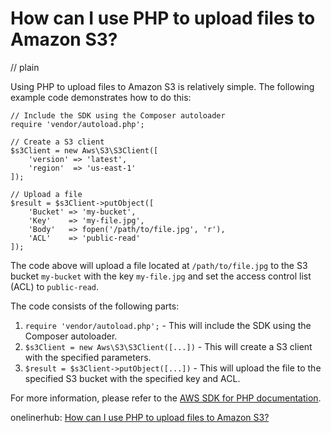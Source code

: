 # How can I use PHP to upload files to Amazon S3?
// plain

Using PHP to upload files to Amazon S3 is relatively simple. The following example code demonstrates how to do this:

```
// Include the SDK using the Composer autoloader
require 'vendor/autoload.php';

// Create a S3 client
$s3Client = new Aws\S3\S3Client([
    'version' => 'latest',
    'region'  => 'us-east-1'
]);

// Upload a file
$result = $s3Client->putObject([
    'Bucket' => 'my-bucket',
    'Key'    => 'my-file.jpg',
    'Body'   => fopen('/path/to/file.jpg', 'r'),
    'ACL'    => 'public-read'
]);
```

The code above will upload a file located at `/path/to/file.jpg` to the S3 bucket `my-bucket` with the key `my-file.jpg` and set the access control list (ACL) to `public-read`.

The code consists of the following parts:

1. `require 'vendor/autoload.php';` - This will include the SDK using the Composer autoloader.
2. `$s3Client = new Aws\S3\S3Client([...])` - This will create a S3 client with the specified parameters.
3. `$result = $s3Client->putObject([...])` - This will upload the file to the specified S3 bucket with the specified key and ACL.

For more information, please refer to the [AWS SDK for PHP documentation](https://docs.aws.amazon.com/aws-sdk-php/v3/guide/index.html).

onelinerhub: [How can I use PHP to upload files to Amazon S3?](https://onelinerhub.com/php-aws/how-can-i-use-php-to-upload-files-to-amazon-s-)